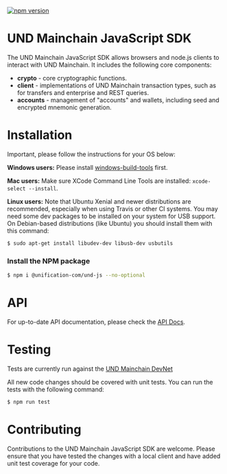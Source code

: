 [![npm version](http://img.shields.io/npm/v/@unification-com/und-js.svg?style=flat)](https://npmjs.org/package/@unification-com/und-js "View this project on npm")


# UND Mainchain JavaScript SDK

The UND Mainchain JavaScript SDK allows browsers and node.js clients to 
interact with UND Mainchain. It includes the following core components:

* **crypto** - core cryptographic functions.
* **client** - implementations of UND Mainchain transaction types, 
such as for transfers and enterprise and REST queries.
* **accounts** - management of "accounts" and wallets, including seed and encrypted mnemonic generation.

# Installation

Important, please follow the instructions for your OS below:

**Windows users:** Please install [windows-build-tools](https://www.npmjs.com/package/windows-build-tools) first.

**Mac users:** Make sure XCode Command Line Tools are installed: `xcode-select --install`.

**Linux users:** Note that Ubuntu Xenial and newer distributions are 
recommended, especially when using Travis or other CI systems. You may
 need some dev packages to be installed on your system for USB support. 
 On Debian-based distributions (like Ubuntu) you should install them 
 with this command:
 
```bash
$ sudo apt-get install libudev-dev libusb-dev usbutils
```

### Install the NPM package

```bash
$ npm i @unification-com/und-js --no-optional
```

# API

For up-to-date API documentation, please check the 
[API Docs](https://github.com/unification-com/und-js/blob/master/docs/jsdoc.md).

# Testing

Tests are currently run against the
[UND Mainchain DevNet](https://github.com/unification-com/mainchain/blob/master/docs/local-devnet.md)

All new code changes should be covered with unit tests. 
You can run the tests with the following command:

```bash
$ npm run test
```

# Contributing

Contributions to the UND Mainchain JavaScript SDK are welcome. Please 
ensure that you have tested the changes with a local client and have 
added unit test coverage for your code.
